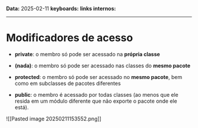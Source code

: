 
**Data:** 2025-02-11
**keyboards:** 
**links internos:** 
___

# Modificadores de acesso

- **private**:  o membro só pode ser acessado na **própria classe**

- **(nada)**: o membro só pode ser acessado nas classes do **mesmo pacote**

- **protected**: o membro só pode ser acessado no **mesmo pacote**, bem como em subclasses de pacotes diferentes 

- **public**: o membro é acessado por todas classes (ao menos que ele resida em um módulo diferente que não exporte o pacote onde ele está).


![[Pasted image 20250211153552.png]]
